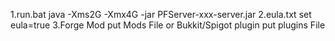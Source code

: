 1.run.bat java -Xms2G -Xmx4G -jar PFServer-xxx-server.jar
2.eula.txt set eula=true
3.Forge Mod put Mods File or Bukkit/Spigot plugin put plugins File
